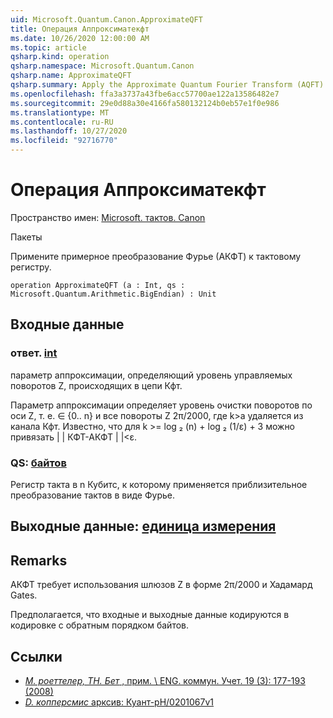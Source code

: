 ```yaml
---
uid: Microsoft.Quantum.Canon.ApproximateQFT
title: Операция Аппроксиматекфт
ms.date: 10/26/2020 12:00:00 AM
ms.topic: article
qsharp.kind: operation
qsharp.namespace: Microsoft.Quantum.Canon
qsharp.name: ApproximateQFT
qsharp.summary: Apply the Approximate Quantum Fourier Transform (AQFT) to a quantum register.
ms.openlocfilehash: ffa3a3737a43fbe6acc57700ae122a13586482e7
ms.sourcegitcommit: 29e0d88a30e4166fa580132124b0eb57e1f0e986
ms.translationtype: MT
ms.contentlocale: ru-RU
ms.lasthandoff: 10/27/2020
ms.locfileid: "92716770"
---
```

# <a name="approximateqft-operation"></a>Операция Аппроксиматекфт

Пространство имен: [Microsoft. тактов. Canon](xref:Microsoft.Quantum.Canon)

Пакеты [](https://nuget.org/packages/)


Примените примерное преобразование Фурье (АКФТ) к тактовому регистру.

```qsharp
operation ApproximateQFT (a : Int, qs : Microsoft.Quantum.Arithmetic.BigEndian) : Unit
```


## <a name="input"></a>Входные данные

### <a name="a--int"></a>ответ. [int](xref:microsoft.quantum.lang-ref.int)

параметр аппроксимации, определяющий уровень управляемых поворотов Z, происходящих в цепи Кфт.

Параметр аппроксимации определяет уровень очистки поворотов по оси Z, т. е. ∈ {0.. n} и все повороты Z 2π/2000, где k>a удаляется из канала Кфт. Известно, что для k >= log ₂ (n) + log ₂ (1/ε) + 3 можно привязать | | КФТ-АКФТ | |<ε.


### <a name="qs--bigendian"></a>QS: [байтов](xref:Microsoft.Quantum.Arithmetic.BigEndian)

Регистр такта в n Кубитс, к которому применяется приблизительное преобразование тактов в виде Фурье.



## <a name="output--unit"></a>Выходные данные: [единица измерения](xref:microsoft.quantum.lang-ref.unit)



## <a name="remarks"></a>Remarks

АКФТ требует использования шлюзов Z в форме 2π/2000 и Хадамард Gates.

Предполагается, что входные и выходные данные кодируются в кодировке с обратным порядком байтов.

## <a name="references"></a>Ссылки

- [*M. роеттелер, TH. Бет* , прим. \ ENG. коммун. Учет. 19 (3): 177-193 (2008)](http://doi.org/10.1007/s00200-008-0072-2)
- [*D. копперсмис* арксив: Куант-pH/0201067v1](https://arxiv.org/abs/quant-ph/0201067)